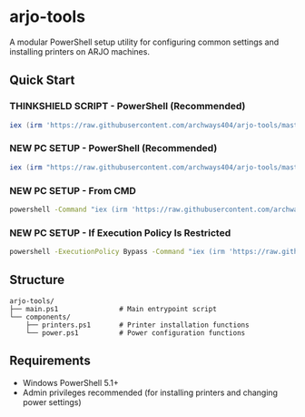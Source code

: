 # arjo-tools

A modular PowerShell setup utility for configuring common settings and installing printers on ARJO machines.

## Quick Start

### THINKSHIELD SCRIPT - PowerShell (Recommended)
```powershell 
iex (irm 'https://raw.githubusercontent.com/archways404/arjo-tools/master/ThinkShield/script1.ps1')
```

### NEW PC SETUP - PowerShell (Recommended)
```powershell
iex (irm "https://raw.githubusercontent.com/archways404/arjo-tools/master/main.ps1")
```

### NEW PC SETUP - From CMD
```cmd
powershell -Command "iex (irm 'https://raw.githubusercontent.com/archways404/arjo-tools/master/main.ps1')"
```

### NEW PC SETUP - If Execution Policy Is Restricted
```cmd
powershell -ExecutionPolicy Bypass -Command "iex (irm 'https://raw.githubusercontent.com/archways404/arjo-tools/master/main.ps1')"
```

## Structure

```
arjo-tools/
├── main.ps1               # Main entrypoint script
└── components/
    ├── printers.ps1       # Printer installation functions
    └── power.ps1          # Power configuration functions
```

## Requirements

- Windows PowerShell 5.1+
- Admin privileges recommended (for installing printers and changing power settings)

